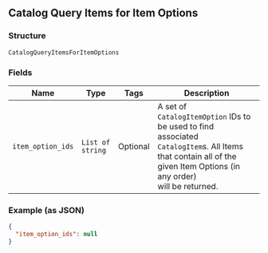 ## Catalog Query Items for Item Options

### Structure

`CatalogQueryItemsForItemOptions`

### Fields

| Name | Type | Tags | Description |
|  --- | --- | --- | --- |
| `item_option_ids` | `List of string` | Optional | A set of `CatalogItemOption` IDs to be used to find associated<br>`CatalogItem`s. All Items that contain all of the given Item Options (in any order)<br>will be returned. |

### Example (as JSON)

```json
{
  "item_option_ids": null
}
```

